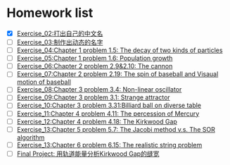 # Homework list
- [x] [Exercise_02:打出自己的中文名](https://github.com/wzrwisdom/compuational_physics_N2015301020068/tree/master/Exercise_02)
- [ ] [Exercise_03:制作出动态的名字]()
- [ ] [Exercise_04:Chapter 1 problem 1.5: The decay of two kinds of particles]()
- [ ] [Exercise_05:Chapter 1 problem 1.6: Population growth]()
- [ ] [Exercise_06:Chapter 2 problem 2.9&2.10: The cannon]()
- [ ] [Exercise_07:Chapter 2 problem 2.19: The spin of baseball and Visaual motion of baseball]()
- [ ] [Exercise_08:Chapter 3 problem 3.4: Non-linear oscillator]()
- [ ] [Exercise_09:Chapter 3 problem 3.1: Strange attractor]()
- [ ] [Exercise_10:Chapter 3 problem 3.31:Billiard ball on diverse table]()
- [ ] [Exercise_11:Chapter 4 problem 4.11: The percession of Mercury]()
- [ ] [Exercise_12:Chapter 4 problem 4.18: The Kirkwood Gap]()
- [ ] [Exercise_13:Chapter 5 problem 5.7: The Jacobi method v.s. The SOR algorithm]()
- [ ] [Exercise_13:Chapter 6 problem 6.15: The realistic string problem]()
- [ ] [Final Project: 用轨道能量分析Kirkwood Gap的缝宽]()
